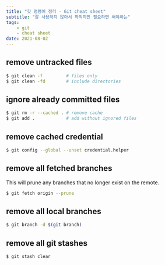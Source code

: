```yaml
---
title: "깃 명령어 정리 - Git cheat sheet"
subtitle: "잘 사용하지 않아서 까먹지만 필요하면 써야하는"
tags:
    - git
    - cheat sheet
date: 2021-08-02
---
```


## remove untracked files

```bash
$ git clean -f         # files only
$ git clean -fd        # include directories
```

## ignore already committed files 
```bash
$ git rm -r --cached . # remove cache
$ git add .            # add without ignored files
```

## remove cached credential
```bash
$ git config --global --unset credential.helper
```
## remove all fetched branches
This will prune any branches that no longer exist on the remote.

```bash
$ git fetch origin --prune
```

## remove all local branches
```bash
$ git branch -d $(git branch)
```

## remove all git stashes
```bash
$ git stash clear
```
